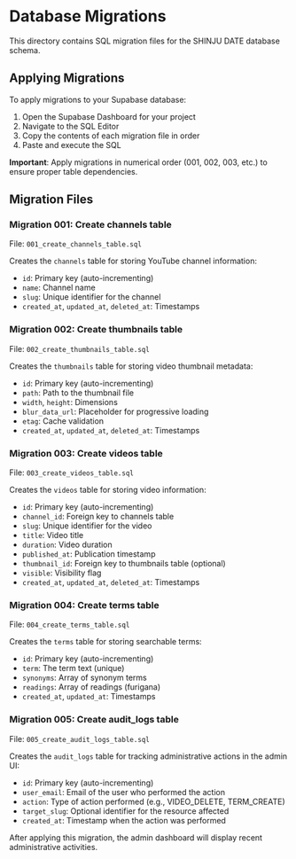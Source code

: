 # Database Migrations

This directory contains SQL migration files for the SHINJU DATE database schema.

## Applying Migrations

To apply migrations to your Supabase database:

1. Open the Supabase Dashboard for your project
2. Navigate to the SQL Editor
3. Copy the contents of each migration file in order
4. Paste and execute the SQL

**Important**: Apply migrations in numerical order (001, 002, 003, etc.) to ensure proper table dependencies.

## Migration Files

### Migration 001: Create channels table

File: `001_create_channels_table.sql`

Creates the `channels` table for storing YouTube channel information:
- `id`: Primary key (auto-incrementing)
- `name`: Channel name
- `slug`: Unique identifier for the channel
- `created_at`, `updated_at`, `deleted_at`: Timestamps

### Migration 002: Create thumbnails table

File: `002_create_thumbnails_table.sql`

Creates the `thumbnails` table for storing video thumbnail metadata:
- `id`: Primary key (auto-incrementing)
- `path`: Path to the thumbnail file
- `width`, `height`: Dimensions
- `blur_data_url`: Placeholder for progressive loading
- `etag`: Cache validation
- `created_at`, `updated_at`, `deleted_at`: Timestamps

### Migration 003: Create videos table

File: `003_create_videos_table.sql`

Creates the `videos` table for storing video information:
- `id`: Primary key (auto-incrementing)
- `channel_id`: Foreign key to channels table
- `slug`: Unique identifier for the video
- `title`: Video title
- `duration`: Video duration
- `published_at`: Publication timestamp
- `thumbnail_id`: Foreign key to thumbnails table (optional)
- `visible`: Visibility flag
- `created_at`, `updated_at`, `deleted_at`: Timestamps

### Migration 004: Create terms table

File: `004_create_terms_table.sql`

Creates the `terms` table for storing searchable terms:
- `id`: Primary key (auto-incrementing)
- `term`: The term text (unique)
- `synonyms`: Array of synonym terms
- `readings`: Array of readings (furigana)
- `created_at`, `updated_at`: Timestamps

### Migration 005: Create audit_logs table

File: `005_create_audit_logs_table.sql`

Creates the `audit_logs` table for tracking administrative actions in the admin UI:
- `id`: Primary key (auto-incrementing)
- `user_email`: Email of the user who performed the action
- `action`: Type of action performed (e.g., VIDEO_DELETE, TERM_CREATE)
- `target_slug`: Optional identifier for the resource affected
- `created_at`: Timestamp when the action was performed

After applying this migration, the admin dashboard will display recent administrative activities.
